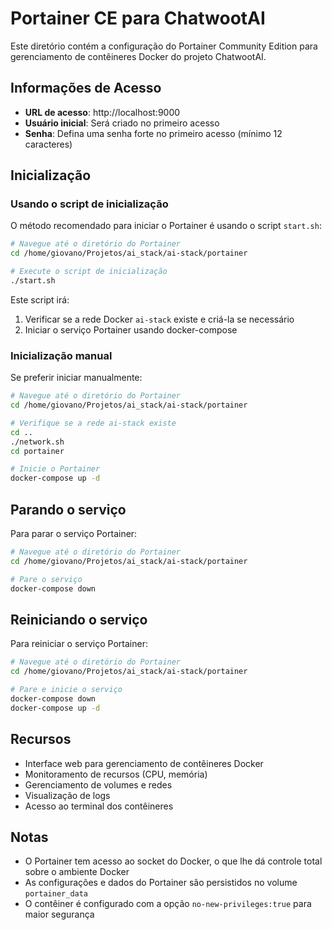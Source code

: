 # Portainer CE para ChatwootAI

Este diretório contém a configuração do Portainer Community Edition para gerenciamento de contêineres Docker do projeto ChatwootAI.

## Informações de Acesso

- **URL de acesso**: http://localhost:9000
- **Usuário inicial**: Será criado no primeiro acesso
- **Senha**: Defina uma senha forte no primeiro acesso (mínimo 12 caracteres)

## Inicialização

### Usando o script de inicialização

O método recomendado para iniciar o Portainer é usando o script `start.sh`:

```bash
# Navegue até o diretório do Portainer
cd /home/giovano/Projetos/ai_stack/ai-stack/portainer

# Execute o script de inicialização
./start.sh
```

Este script irá:
1. Verificar se a rede Docker `ai-stack` existe e criá-la se necessário
2. Iniciar o serviço Portainer usando docker-compose

### Inicialização manual

Se preferir iniciar manualmente:

```bash
# Navegue até o diretório do Portainer
cd /home/giovano/Projetos/ai_stack/ai-stack/portainer

# Verifique se a rede ai-stack existe
cd ..
./network.sh
cd portainer

# Inicie o Portainer
docker-compose up -d
```

## Parando o serviço

Para parar o serviço Portainer:

```bash
# Navegue até o diretório do Portainer
cd /home/giovano/Projetos/ai_stack/ai-stack/portainer

# Pare o serviço
docker-compose down
```

## Reiniciando o serviço

Para reiniciar o serviço Portainer:

```bash
# Navegue até o diretório do Portainer
cd /home/giovano/Projetos/ai_stack/ai-stack/portainer

# Pare e inicie o serviço
docker-compose down
docker-compose up -d
```

## Recursos

- Interface web para gerenciamento de contêineres Docker
- Monitoramento de recursos (CPU, memória)
- Gerenciamento de volumes e redes
- Visualização de logs
- Acesso ao terminal dos contêineres

## Notas

- O Portainer tem acesso ao socket do Docker, o que lhe dá controle total sobre o ambiente Docker
- As configurações e dados do Portainer são persistidos no volume `portainer_data`
- O contêiner é configurado com a opção `no-new-privileges:true` para maior segurança
